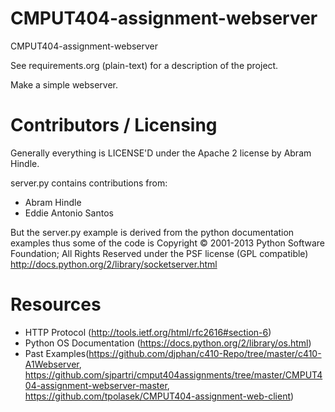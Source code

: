 CMPUT404-assignment-webserver
=============================

CMPUT404-assignment-webserver

See requirements.org (plain-text) for a description of the project.

Make a simple webserver.

Contributors / Licensing
========================

Generally everything is LICENSE'D under the Apache 2 license by Abram Hindle.

server.py contains contributions from:

* Abram Hindle
* Eddie Antonio Santos

But the server.py example is derived from the python documentation
examples thus some of the code is Copyright © 2001-2013 Python
Software Foundation; All Rights Reserved under the PSF license (GPL
compatible) http://docs.python.org/2/library/socketserver.html

Resources
========================
* HTTP Protocol (http://tools.ietf.org/html/rfc2616#section-6)
* Python OS Documentation (https://docs.python.org/2/library/os.html)
* Past Examples(https://github.com/djphan/c410-Repo/tree/master/c410-A1Webserver, https://github.com/sjpartri/cmput404assignments/tree/master/CMPUT404-assignment-webserver-master, https://github.com/tpolasek/CMPUT404-assignment-web-client)

